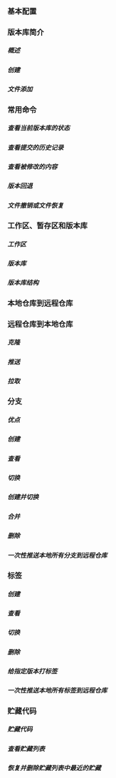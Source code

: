 ### 基本配置

### 版本库简介

##### 概述

##### 创建

##### 文件添加

### 常用命令

##### 查看当前版本库的状态

##### 查看提交的历史记录

##### 查看被修改的内容

##### 版本回退

##### 文件撤销或文件恢复

### 工作区、暂存区和版本库

##### 工作区

##### 版本库

##### 版本库结构

### 本地仓库到远程仓库

### 远程仓库到本地仓库

##### 克隆

##### 推送

##### 拉取

### 分支

##### 优点

##### 创建

##### 查看

##### 切换

##### 创建并切换

##### 合并

##### 删除

##### 一次性推送本地所有分支到远程仓库

### 标签

##### 创建

##### 查看

##### 切换

##### 删除

##### 给指定版本打标签

##### 一次性推送本地所有标签到远程仓库

### 贮藏代码

##### 贮藏代码

##### 查看贮藏列表

##### 恢复并删除贮藏列表中最近的贮藏